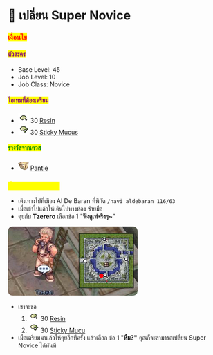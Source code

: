 # 📔 เปลี่ยน Super Novice

### <mark style="color:red;">เงื่อนไข</mark>

#### <mark style="color:purple;">ตัวละคร</mark>

* Base Level: 45
* Job Level: 10
* Job Class: Novice

#### <mark style="color:purple;">ไอเทมที่ต้องเตรียม</mark>

* ![](../.gitbook/assets/Resin.png) 30 [Resin](https://www.divine-pride.net/database/item/907/resin)
* ![](<../.gitbook/assets/Sticky Mucus.png>) 30 [Sticky Mucus](https://www.divine-pride.net/database/item/938/sticky-mucus)

#### <mark style="color:green;">รางวัลจากเควส</mark>

* ![](../.gitbook/assets/Pantie.png) [Pantie](http://db.irowiki.org/db/item-info/2339/)

### <mark style="color:yellow;">ขั้นตอนการเดินเควส</mark>

* เดินทางไปที่เมือง  Al De Baran ที่พิกัด `/navi aldebaran 116/63`
* เมื่อเข้าไปแล้วให้เดินไปทางห้อง ซ้ายมือ
* คุยกับ **Tzerero**  เลือกข้อ 1 "**ฟังดูเท่จริงๆ\~**"

****![](../.gitbook/assets/SuperNovice-Tzerero.png)****

* เขาจะขอ
  1. ![](../.gitbook/assets/Resin.png) 30 [Resin](https://www.divine-pride.net/database/item/907/resin)
  2. ![](<../.gitbook/assets/Sticky Mucus.png>) 30 [Sticky Mucu](https://www.divine-pride.net/database/item/938/sticky-mucus)
* เมื่อเตรียมมาแล้วให้คุยอีกทีครั้ง แล้วเลือก ข้อ 1 "**หืม?"** คุณก็จะสามารถเปลี่ยน Super Novice ได้ทันที
